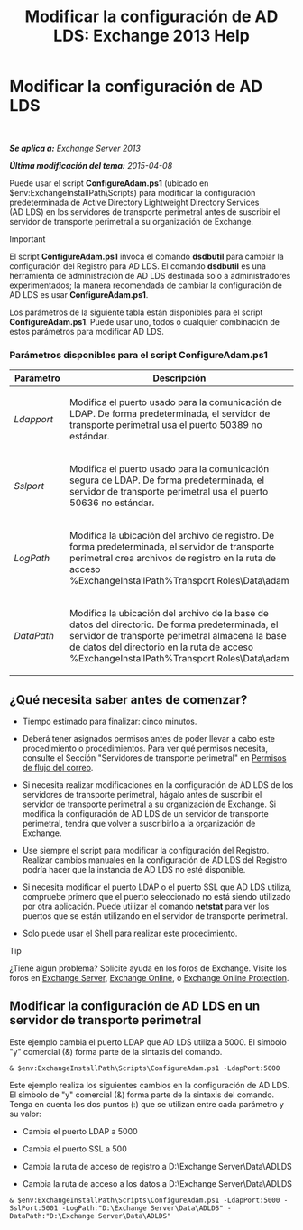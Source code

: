 ﻿---
title: 'Modificar la configuración de AD LDS: Exchange 2013 Help'
TOCTitle: Modificar la configuración de AD LDS
ms:assetid: 381f582c-15ec-43bc-b674-5399fad72c97
ms:mtpsurl: https://technet.microsoft.com/es-es/library/Aa997269(v=EXCHG.150)
ms:contentKeyID: 61183324
ms.date: 04/23/2018
mtps_version: v=EXCHG.150
ms.translationtype: HT
---

# Modificar la configuración de AD LDS

 

_**Se aplica a:** Exchange Server 2013_

_**Última modificación del tema:** 2015-04-08_

Puede usar el script **ConfigureAdam.ps1** (ubicado en $env:ExchangeInstallPath\\Scripts) para modificar la configuración predeterminada de Active Directory Lightweight Directory Services (AD LDS) en los servidores de transporte perimetral antes de suscribir el servidor de transporte perimetral a su organización de Exchange.


> [!IMPORTANT]
> El script <STRONG>ConfigureAdam.ps1</STRONG> invoca el comando <STRONG>dsdbutil</STRONG> para cambiar la configuración del Registro para AD LDS. El comando <STRONG>dsdbutil</STRONG> es una herramienta de administración de AD&nbsp;LDS destinada solo a administradores experimentados; la manera recomendada de cambiar la configuración de AD&nbsp;LDS es usar <STRONG>ConfigureAdam.ps1</STRONG>.



Los parámetros de la siguiente tabla están disponibles para el script **ConfigureAdam.ps1**. Puede usar uno, todos o cualquier combinación de estos parámetros para modificar AD LDS.

### Parámetros disponibles para el script ConfigureAdam.ps1

<table>
<colgroup>
<col style="width: 50%" />
<col style="width: 50%" />
</colgroup>
<thead>
<tr class="header">
<th>Parámetro</th>
<th>Descripción</th>
</tr>
</thead>
<tbody>
<tr class="odd">
<td><p><em>Ldapport</em></p></td>
<td><p>Modifica el puerto usado para la comunicación de LDAP. De forma predeterminada, el servidor de transporte perimetral usa el puerto 50389 no estándar.</p></td>
</tr>
<tr class="even">
<td><p><em>Sslport</em></p></td>
<td><p>Modifica el puerto usado para la comunicación segura de LDAP. De forma predeterminada, el servidor de transporte perimetral usa el puerto 50636 no estándar.</p></td>
</tr>
<tr class="odd">
<td><p><em>LogPath</em></p></td>
<td><p>Modifica la ubicación del archivo de registro. De forma predeterminada, el servidor de transporte perimetral crea archivos de registro en la ruta de acceso %ExchangeInstallPath%Transport Roles\Data\adam</p></td>
</tr>
<tr class="even">
<td><p><em>DataPath</em></p></td>
<td><p>Modifica la ubicación del archivo de la base de datos del directorio. De forma predeterminada, el servidor de transporte perimetral almacena la base de datos del directorio en la ruta de acceso %ExchangeInstallPath%Transport Roles\Data\adam</p></td>
</tr>
</tbody>
</table>


## ¿Qué necesita saber antes de comenzar?

  - Tiempo estimado para finalizar: cinco minutos.

  - Deberá tener asignados permisos antes de poder llevar a cabo este procedimiento o procedimientos. Para ver qué permisos necesita, consulte el Sección "Servidores de transporte perimetral" en [Permisos de flujo del correo](mail-flow-permissions-exchange-2013-help.md).

  - Si necesita realizar modificaciones en la configuración de AD LDS de los servidores de transporte perimetral, hágalo antes de suscribir el servidor de transporte perimetral a su organización de Exchange. Si modifica la configuración de AD LDS de un servidor de transporte perimetral, tendrá que volver a suscribirlo a la organización de Exchange.

  - Use siempre el script para modificar la configuración del Registro. Realizar cambios manuales en la configuración de AD LDS del Registro podría hacer que la instancia de AD LDS no esté disponible.

  - Si necesita modificar el puerto LDAP o el puerto SSL que AD LDS utiliza, compruebe primero que el puerto seleccionado no está siendo utilizado por otra aplicación. Puede utilizar el comando **netstat** para ver los puertos que se están utilizando en el servidor de transporte perimetral.

  - Solo puede usar el Shell para realizar este procedimiento.


> [!TIP]
> ¿Tiene algún problema? Solicite ayuda en los foros de Exchange. Visite los foros en <A href="https://go.microsoft.com/fwlink/p/?linkid=60612">Exchange Server</A>, <A href="https://go.microsoft.com/fwlink/p/?linkid=267542">Exchange Online</A>, o <A href="https://go.microsoft.com/fwlink/p/?linkid=285351">Exchange Online Protection</A>.



## Modificar la configuración de AD LDS en un servidor de transporte perimetral

Este ejemplo cambia el puerto LDAP que AD LDS utiliza a 5000. El símbolo "y" comercial (&) forma parte de la sintaxis del comando.

    & $env:ExchangeInstallPath\Scripts\ConfigureAdam.ps1 -LdapPort:5000

Este ejemplo realiza los siguientes cambios en la configuración de AD LDS. El símbolo de "y" comercial (&) forma parte de la sintaxis del comando. Tenga en cuenta los dos puntos (:) que se utilizan entre cada parámetro y su valor:

  - Cambia el puerto LDAP a 5000

  - Cambia el puerto SSL a 500

  - Cambia la ruta de acceso de registro a D:\\Exchange Server\\Data\\ADLDS

  - Cambia la ruta de acceso a los datos a D:\\Exchange Server\\Data\\ADLDS

<!-- end list -->

    & $env:ExchangeInstallPath\Scripts\ConfigureAdam.ps1 -LdapPort:5000 -SslPort:5001 -LogPath:"D:\Exchange Server\Data\ADLDS" -DataPath:"D:\Exchange Server\Data\ADLDS"

